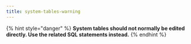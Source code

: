 ```yaml
---
title: system-tables-warning
---
```


{% hint style="danger" %}
**System tables should not normally be edited directly. Use the related SQL statements instead.**
{% endhint %}
